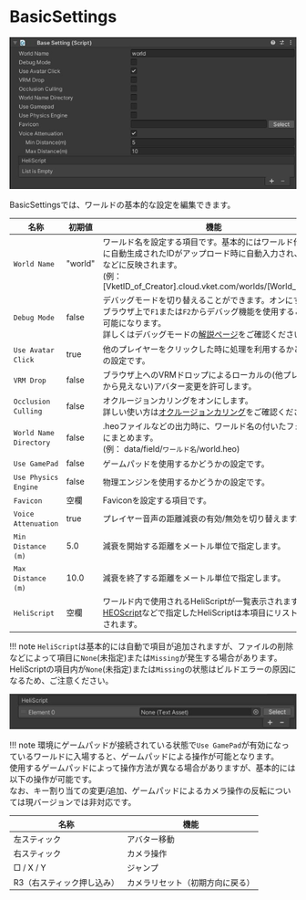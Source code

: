 # BasicSettings

![BasicSettings_1](./img/BasicSettings_1.jpg)

BasicSettingsでは、ワールドの基本的な設定を編集できます。

| 名称 | 初期値 | 機能 |
| ---- | ---- | ---- |
|  `World Name` | "world" |  ワールド名を設定する項目です。基本的にはワールド作成時に自動生成されたIDがアップロード時に自動入力され、URLなどに反映されます。<br> (例：[VketID_of_Creator].cloud.vket.com/worlds/[World_Name])|
|  `Debug Mode` | false |  デバッグモードを切り替えることができます。オンにするとブラウザ上で`F1`または`F2`からデバッグ機能を使用することが可能になります。<br>詳しくはデバッグモードの[解説ページ](../WorldEditingTips/DebugMode.md)をご確認ください。|
| `Use Avatar Click`| true | 他のプレイヤーをクリックした時に処理を利用するかどうかの設定です。 |
| `VRM Drop` | false | ブラウザ上へのVRMドロップによるローカルの(他プレイヤーから見えない)アバター変更を許可します。 |
| `Occlusion Culling` | false | オクルージョンカリングをオンにします。<br>詳しい使い方は[オクルージョンカリング](../WorldOptimization/OcclusionCulling.md)をご確認ください。　|
| `World Name Directory` | false | .heoファイルなどの出力時に、ワールド名の付いたフォルダにまとめます。<br>(例： data/field/`ワールド名`/world.heo)|
| `Use GamePad` | false | ゲームパッドを使用するかどうかの設定です。 |
| `Use Physics Engine` | false | 物理エンジンを使用するかどうかの設定です。|
| `Favicon` | 空欄 | Faviconを設定する項目です。 |
| `Voice Attenuation` | true | プレイヤー音声の距離減衰の有効/無効を切り替えます。 |
| `Min Distance (m)`| 5.0 | 減衰を開始する距離をメートル単位で指定します。 |
| `Max Distance (m)`| 10.0 | 減衰を終了する距離をメートル単位で指定します。|
| `HeliScript` | 空欄 | ワールド内で使用されるHeliScriptが一覧表示されます。[HEOScript](../HEOComponents/HEOScript.md)などで指定したHeliScriptは本項目にリストアップされます。|

!!! note
    `HeliScript`は基本的には自動で項目が追加されますが、ファイルの削除などによって項目に`None`(未指定)または`Missing`が発生する場合があります。
    HeliScriptの項目内が`None`(未指定)または`Missing`の状態はビルドエラーの原因になるため、ご注意ください。

![HeliScriptMistake](img/BasicSettings_HeliscriptMistake.jpg)

!!! note
        環境にゲームパッドが接続されている状態で`Use GamePad`が有効になっているワールドに入場すると、ゲームパッドによる操作が可能となります。<br>
        使用するゲームパッドによって操作方法が異なる場合がありますが、基本的には以下の操作が可能です。<br>
        なお、キー割り当ての変更/追加、ゲームパッドによるカメラ操作の反転については現バージョンでは非対応です。

| 名称 | 機能 |
|----|----|
| 左スティック | アバター移動 |
| 右スティック | カメラ操作 |
| □ / X / Y　| ジャンプ |
| R3（右スティック押し込み）| カメラリセット（初期方向に戻る）|
